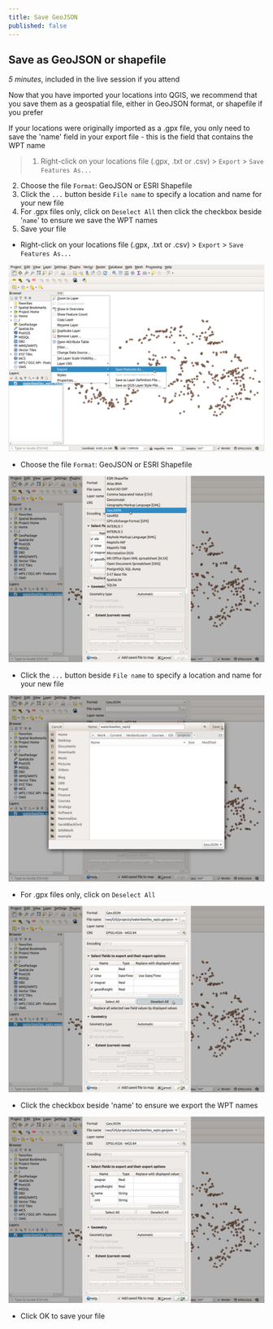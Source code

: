 ```yaml
---
title: Save GeoJSON
published: false
---
```


## Save as GeoJSON or shapefile
*5 minutes*, included in the live session if you attend

Now that you have imported your locations into QGIS, we recommend that you save them as a geospatial file, either in GeoJSON format, or shapefile if you prefer

If your locations were originally imported as a .gpx file, you only need to save the 'name' field in your export file - this is the field that contains the WPT name

> 1. Right-click on your locations file (.gpx, .txt or .csv) > `Export` > `Save Features As...`
2. Choose the file `Format`: GeoJSON or ESRI Shapefile 
3. Click the `...` button beside `File name` to specify a location and name for your new file 
4. For .gpx files only, click on `Deselect All` then click the checkbox beside '`name`' to ensure we save the WPT names
5. Save your file

- Right-click on your locations file (.gpx, .txt or .csv) > `Export` > `Save Features As...`
<center><img src="/img/save-geojson-qgis-044.png" alt="QGIS screenshot: Save features"></center>

- Choose the file `Format`: GeoJSON or ESRI Shapefile 
<center><img src="/img/save-geojson-qgis-051.png" alt="QGIS screenshot: Choose GeoJSON"></center>

- Click the `...` button beside `File name` to specify a location and name for your new file 
<center><img src="/img/save-geojson-qgis-075.png" alt="QGIS screenshot: Name your file"></center>

- For .gpx files only, click on `Deselect All`
<center><img src="/img/save-geojson-qgis-082.png" alt="QGIS screenshot: Deselect all columns"></center>

- Click the checkbox beside 'name' to ensure we export the WPT names
<center><img src="/img/save-geojson-qgis-090.png" alt="QGIS screenshot: Select name column"></center>

- Click OK to save your file
